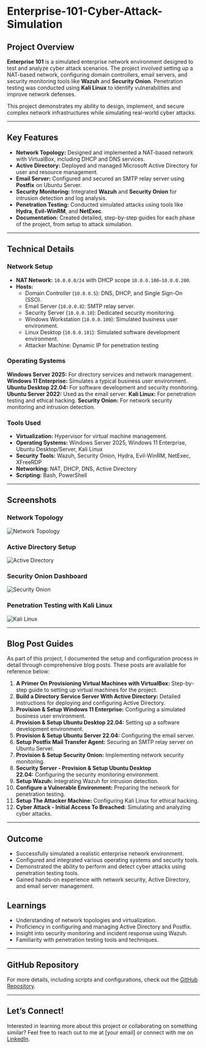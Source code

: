 # Enterprise-101-Cyber-Attack-Simulation

## Project Overview

**Enterprise 101** is a simulated enterprise network environment designed to test and analyze cyber attack scenarios. The project involved setting up a NAT-based network, configuring domain controllers, email servers, and security monitoring tools like **Wazuh** and **Security Onion**. Penetration testing was conducted using **Kali Linux** to identify vulnerabilities and improve network defenses.

This project demonstrates my ability to design, implement, and secure complex network infrastructures while simulating real-world cyber attacks.

---

## Key Features

- **Network Topology:** Designed and implemented a NAT-based network with VirtualBox, including DHCP and DNS services.
- **Active Directory:** Deployed and managed Microsoft Active Directory for user and resource management.
- **Email Server:** Configured and secured an SMTP relay server using **Postfix** on Ubuntu Server.
- **Security Monitoring:** Integrated **Wazuh** and **Security Onion** for intrusion detection and log analysis.
- **Penetration Testing:** Conducted simulated attacks using tools like **Hydra**, **Evil-WinRM**, and **NetExec**.
- **Documentation:** Created detailed, step-by-step guides for each phase of the project, from setup to attack simulation.
---

## Technical Details

### Network Setup
- **NAT Network:** `10.0.0.0/24` with DHCP scope `10.0.0.100–10.0.0.200`.
- **Hosts:**
  - Domain Controller (`10.0.0.5`): DNS, DHCP, and Single Sign-On (SSO).
  - Email Server (`10.0.0.8`): SMTP relay server.
  - Security Server (`10.0.0.10`): Dedicated security monitoring.
  - Windows Workstation (`10.0.0.100`): Simulated business user environment.
  - Linux Desktop (`10.0.0.101`): Simulated software development environment.
  - Attacker Machine: Dynamic IP for penetration testing

### Operating Systems

**Windows Server 2025:** For directory services and network management.
**Windows 11 Enterprise:** Simulates a typical business user environment.
**Ubuntu Desktop 22.04:** For software development and security monitoring.
**Ubuntu Server 2022:** Used as the email server.
**Kali Linux:** For penetration testing and ethical hacking.
**Security Onion:** For network security monitoring and intrusion detection.

### Tools Used
- **Virtualization:** Hypervisor for virtual machine management.
- **Operating Systems:** Windows Server 2025, Windows 11 Enterprise, Ubuntu Desktop/Server, Kali Linux
- **Security Tools:** Wazuh, Security Onion, Hydra, Evil-WinRM, NetExec, XFreeRDP
- **Networking:** NAT, DHCP, DNS, Active Directory
- **Scripting:** Bash, PowerShell

---

## Screenshots

### Network Topology
![Network Topology](/images/enterprise101-topology.png)

### Active Directory Setup
![Active Directory](/images/enterprise101-ad.png)

### Security Onion Dashboard
![Security Onion](/images/enterprise101-security-onion.png)

### Penetration Testing with Kali Linux
![Kali Linux](/images/enterprise101-kali.png)

---

## Blog Post Guides

As part of this project, I documented the setup and configuration process in detail through comprehensive blog posts. These posts are available for reference below:
1. **A Primer On Provisioning Virtual Machines with VirtualBox:** Step-by-step guide to setting up virtual machines for the project.
2. **Build a Directory Service Server With Active Directory:** Detailed instructions for deploying and configuring Active Directory.
3. **Provision & Setup Windows 11 Enterprise:** Configuring a simulated business user environment.
4. **Provision & Setup Ubuntu Desktop 22.04:** Setting up a software development environment.
5. **Provision & Setup Ubuntu Server 22.04:** Configuring the email server.
6. **Setup Postfix Mail Transfer Agent:** Securing an SMTP relay server on Ubuntu Server.
7. **Provision & Setup Security Onion:** Implementing network security monitoring.
8. **Security Server - Provision & Setup Ubuntu Desktop 22.04:** Configuring the security monitoring environment.
9. **Setup Wazuh:** Integrating Wazuh for intrusion detection.
10. **Configure a Vulnerable Environment:** Preparing the network for penetration testing.
11. **Setup The Attacker Machine:** Configuring Kali Linux for ethical hacking.
12. **Cyber Attack - Initial Access To Breached:** Simulating and analyzing cyber attacks.

---

## Outcome 

- Successfully simulated a realistic enterprise network environment.
- Configured and integrated various operating systems and security tools.
- Demonstrated the ability to perform and detect cyber attacks using penetration testing tools.
- Gained hands-on experience with network security, Active Directory, and email server management.

## Learnings

- Understanding of network topologies and virtualization.
- Proficiency in configuring and managing Active Directory and Postfix.
- Insight into security monitoring and incident response using Wazuh.
- Familiarity with penetration testing tools and techniques.

---

## GitHub Repository

For more details, including scripts and configurations, check out the [GitHub Repository](https://github.com/akshaychavan10/Enterprise-101-Cyber-Attack-Simulation).

---

## Let’s Connect!

Interested in learning more about this project or collaborating on something similar? Feel free to reach out to me at [your email] or connect with me on [LinkedIn](https://www.linkedin.com/in/akshaychavan07).
